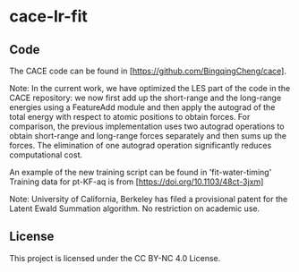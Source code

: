 # cace-lr-fit

## Code
The CACE code can be found in [https://github.com/BingqingCheng/cace].

Note: 
In the current work, we have optimized the LES part of the code in the CACE repository: we now first add up the short-range and the long-range energies using a FeatureAdd module and then apply the autograd of the total energy with respect to atomic positions to obtain forces. 
For comparison, the previous implementation uses two autograd operations to obtain short-range and long-range forces separately and then sums up the forces.
The elimination of one autograd operation significantly reduces computational cost.

An example of the new training script can be found in 'fit-water-timing'
Training data for pt-KF-aq is from [https://doi.org/10.1103/48ct-3jxm]

Note: University of California, Berkeley has filed a provisional patent for the Latent Ewald Summation algorithm. No restriction on academic use.


## License

This project is licensed under the CC BY-NC 4.0 License.



